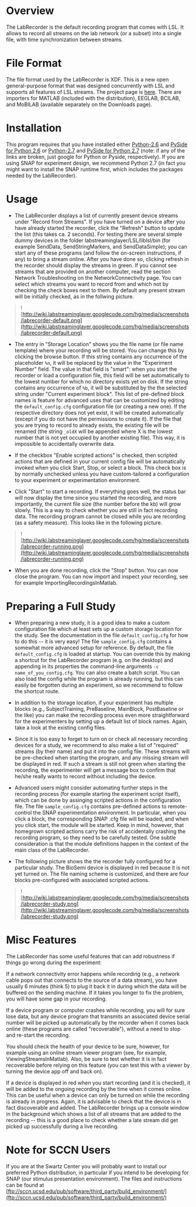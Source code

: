 # Overview #

The LabRecorder is the default recording program that comes with LSL. It allows to record all streams on the lab network (or a subset) into a single file, with time synchronization between streams.

# File Format #

The file format used by the LabRecorder is XDF. This is a new open general-purpose format that was designed concurrently with LSL and supports all features of LSL streams. The project page is [here](http://code.google.com/p/xdf/). There are importers for MATLAB (included with the distribution), EEGLAB, BCILAB, and MoBILAB (available separately on the Downloads page).


# Installation #

This program requires that you have installed either [Python-2.6](http://www.python.org/ftp/python/2.6/python-2.6.msi) and [PySide for Python 2.6](http://releases.qt-project.org/pyside/PySide-1.1.1qt474.win32-py2.6.exe) or [Python-2.7](http://www.python.org/ftp/python/2.7/python-2.7.msi) and [PySide for Python 2.7](http://releases.qt-project.org/pyside/PySide-1.1.1qt474.win32-py2.7.exe) (note: if any of the links are broken, just google for Python or Pyside, respectively). If you are using SNAP for experiment design, we recommend Python 2.7 (in fact you might want to install the SNAP runtime first, which includes the packages needed by the LabRecorder).

# Usage #

  * The LabRecorder displays a list of currently present device streams under "Record from Streams". If you have turned on a device after you have already started the recorder, click the "Refresh" button to update the list (this takes ca. 2 seconds). For testing there are several simple dummy devices in the folder labstreaminglayer/LSL/liblsl/bin (for example SendData, SendStringMarkers, and SendDataSimple); you can start any of these programs (and follow the on-screen instructions, if any) to bring a stream online. After you have done so, clicking refresh in the recorder should display the streams in green. If you cannot see streams that are provided on another computer, read the section Network Troubleshooting on the NetworkConnectivity page. You can select which streams you want to record from and which not by checking the check boxes next to them. By default any present stream will be initially checked, as in the follwing picture.
> ![http://wiki.labstreaminglayer.googlecode.com/hg/media/screenshots/labrecorder-default.png](http://wiki.labstreaminglayer.googlecode.com/hg/media/screenshots/labrecorder-default.png)

  * The entry in "Storage Location" shows you the file name (or file name template) where your recording will be stored. You can change this by clicking the browse button. If this string contains any occurrence of the placeholder `%n`, it will be replaced by the value in the "Experiment Number" field. The value in that field is "smart": when you start the recorder or load a configuration file, this field will be set automatically to the lowest number for which no directory exists yet on disk. If the string contains any occurrence of `%b`, it will be substituted by the the selected string under "Current experiment block". This list of pre-defined block names is feature for advanced uses that can be customized by editing the `default_config.cfg` configuration file (or creating a new one). If the respective directory does not yet exist, it will be created automatically (except if you do not have the permissions to create it). If the file that you are trying to record to already exists, the existing file will be renamed (the string `_oldX` will be appended where X is the lowest number that is not yet occupied by another existing file). This way, it is impossible to accidentally overwrite data.

  * If the checkbox "Enable scripted actions" is checked, then scripted actions that are defined in your current config file will be automatically invoked when you click Start, Stop, or select a block. This check box is by normally unchecked unless you have custom-tailored a configuration to your experiment or experimentation environment.

  * Click "Start" to start a recording. If everything goes well, the status bar will now display the time since you started the recording, and more importantly, the current file size (the number before the kb) will grow slowly. This is a way to check whether you are still in fact recording data. The recording program cannot be closed while you are recording (as a safety measure). This looks like in the following picture.
> ![http://wiki.labstreaminglayer.googlecode.com/hg/media/screenshots/labrecorder-running.png](http://wiki.labstreaminglayer.googlecode.com/hg/media/screenshots/labrecorder-running.png)

  * When you are done recording, click the "Stop" button. You can now close the program. You can now import and inspect your recording, see for example ImportingRecordingsInMatlab.

# Preparing a Full Study #

  * When preparing a new study, it is a good idea to make a custom configuration file which at least sets up a custom storage location for the study. See the documentation in the file `default_config.cfg` for how to do this -- it is very easy! The file `sample_config.cfg` contains a somewhat more advanced setup for reference. By default, the file `default_config.cfg` is loaded at startup. You can override this by making a shortcut for the LabRecorder program (e.g. on the desktop) and appending in its properties the command-line arguments `-c name_of_you_config.cfg`. You can also create a batch script. You can also load the config while the program is already running, but this can easily be forgotten during an experiment, so we recommend to follow the shortcut route.

  * In addition to the storage location, if your experiment has multiple blocks (e.g., SubjectTraining, PreBaseline, MainBlock, PostBaseline or the like) you can make the recording process even more straightforward for the experimenters by setting up a default list of block names. Again, take a look at the existing config files.

  * Since it is too easy to forget to turn on or check all necessary recording devices for a study, we recommend to also make a list of "required" streams (by their name) and put it into the config file. These streams will be pre-checked when starting the program, and any missing stream will be displayed in red. If such a stream is still not green when starting the recording, the experimenter will get a message box to confirm that he/she really wants to record without including the device.

  * Advanced users might consider automating further steps in the recording process (for example starting the experiment script itself), which can be done by assinging scripted actions in the configuration file. The file `sample_config.cfg` contains pre-defined actions to remote-control the SNAP experimentation environment. In particular, when you click a block, the corresponding SNAP .cfg file will be loaded, and when you click start, the module will be started. Keep in mind, however, that homegrown scripted actions carry the risk of accidentally crashing the recording program, so they need to be carefully tested. One subtle consideration is that the module definitions happen in the context of the main class of the LabRecorder.

  * The following picture shows the the recorder fully configured for a particular study. The BioSemi device is displayed in red because it is not yet turned on. The file naming scheme is customized, and there are four blocks pre-configured with associated scripted actions.
> ![http://wiki.labstreaminglayer.googlecode.com/hg/media/screenshots/labrecorder-study.png](http://wiki.labstreaminglayer.googlecode.com/hg/media/screenshots/labrecorder-study.png)

# Misc Features #

The LabRecorder has some useful features that can add robustness if things go wrong during the experiment:

If a network connectivity error happens while recording (e.g., a network cable pops out that connects to the source of a data stream), you have usually 6 minutes (think 5) to plug it back it in during which the data will be buffered on the sending machine. If it takes you longer to fix the problem, you will have some gap in your recording.

If a device program or computer crashes while recording, you will for sure lose data, but any device program that transmits an associated device serial number will be picked up automatically by the recorder when it comes back online (these programs are called "recoverable"), without a need to stop and re-start the recording.

You should check the health of your device to be sure, however, for example using an online stream viewer program (see, for example, ViewingStreamsInMatlab). Also, be sure to test whether it is in fact recoverable before relying on this feature (you can test this with a viewer by turning the device app off and back on).

If a device is displayed in red when you start recording (and it is checked), it will be added to the ongoing recording by the time when it comes online. This can be useful when a device can only be turned on while the recording is already in progress. Again, it is advisable to check that the device is in fact discoverable and added. The LabRecorder brings up a console window in the background which shows a list of all streams that are added to the recording -- this is a good place to check whether a late stream did get picked up successfully during a live recording.

# Note for SCCN Users #

If you are at the Swartz Center you will probably want to install our preferred Python distribution, in particular if you intend to be developing for SNAP (our stimulus presentation environment). The files and instructions can be found at [ftp://sccn.ucsd.edu/pub/software/third_party/build_environment/](ftp://sccn.ucsd.edu/pub/software/third_party/build_environment/)